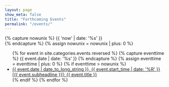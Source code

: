 ```yaml
---
layout: page
show_meta: false
title: "Forthcoming Events"
permalink: "/events/"
---
```


<!-- {% capture sorted_events %}{{ site.categories.events | sort: 'start-time' }}{% endcapture %} -->

<!-- get current time  -->
{% capture nowunix %}
   {{ 'now' | date: '%s' }}   		
{% endcapture %}
{% assign nowunix = nowunix | plus: 0 %}


<ul>
    {% for event in site.categories.events reversed %}
    	{% capture eventtime %}
			{{ event.date | date: '%s' }}
		{% endcapture %}
		{% assign eventtime = eventtime | plus: 0 %}
	<!-- only show events later than now  -->
	{% if eventtime > nowunix %}
    <li><a href="{{ site.url }}{{ event.url }}">{{ event.date | date_to_long_string }}, {{ event.start_time | date: '%R' }} [{{ event.subheadline }}]: {{ event.title }}</a></li>
    {% endif %}
    {% endfor %}
</ul>
